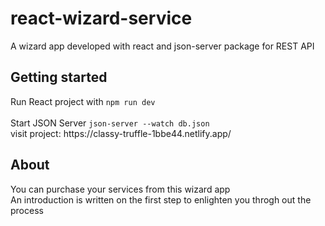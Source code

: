 # react-wizard-service

A wizard app developed with react and json-server package for REST API
<br />

<h2>Getting started</h2>
Run React project with
<code>npm run dev</code>
<br />
<br />
Start JSON Server
<code>json-server --watch db.json</code>
<br />
visit project: https://classy-truffle-1bbe44.netlify.app/

<h2>About</h2>
You can purchase your services from this wizard app <br />
An introduction is written on the first step to enlighten you throgh out the process <br />
